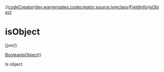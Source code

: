 //[codeCreator](../../../index.md)/[dev.warrengates.codecreator.source.jvmclass](../index.md)/[FieldInfo](index.md)/[isObject](is-object.md)

# isObject

[jvm]\

[Boolean](https://docs.oracle.com/javase/8/docs/api/java/lang/Boolean.html)[isObject](is-object.md)()

Is object
